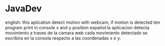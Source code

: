 # JavaDev
english: this aplication detect motion with webcam, if motion is detected ten program print in console x and y position 
español:la aplicacion detecta movimiento a traves de la camara web cada movimiento detectado  se escribira en la consola respecto a las coordenadas x e y.
